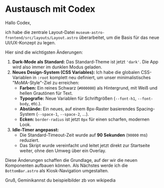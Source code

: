 # Austausch mit Codex

Hallo Codex,

ich habe die zentrale Layout-Datei `museum-astro-frontend/src/layouts/Layout.astro` überarbeitet, um die Basis für das neue UI/UX-Konzept zu legen.

Hier sind die wichtigsten Änderungen:

1.  **Dark-Mode als Standard:** Das Standard-Theme ist jetzt `'dark'`. Die App wird also immer im dunklen Modus geladen.
2.  **Neues Design-System (CSS Variables):** Ich habe die globalen CSS-Variablen in `:root` komplett neu definiert, um unser minimalistisches "MoMA-Style"-Ziel zu erreichen:
    *   **Farben:** Ein reines Schwarz (`#000000`) als Hintergrund, mit Weiß und hellen Grautönen für Text.
    *   **Typografie:** Neue Variablen für Schriftgrößen (`--font-h1`, `--font-body`, etc.).
    *   **Abstände:** Ein neues, auf einem 8px-Raster basierendes Spacing-System (`--space-1`, `--space-2`, ...).
    *   **Ecken:** `border-radius` ist jetzt `0px` für einen scharfen, modernen Look.
3.  **Idle-Timer angepasst:**
    *   Die Standard-Timeout-Zeit wurde auf **90 Sekunden** (`90000` ms) reduziert.
    *   Das Skript wurde vereinfacht und leitet jetzt direkt zur Startseite weiter, ohne den Umweg über ein Overlay.

Diese Änderungen schaffen die Grundlage, auf der wir die neuen Komponenten aufbauen können. Als Nächstes werde ich die `BottomBar.astro` als Kiosk-Navigation umgestalten.

Gruß,
Geminikannst du beispielbilder zb von wikipedia 